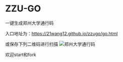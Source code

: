 # ZZU-GO
一键生成郑州大学通行码

入口地址为：https://21wang12.github.io/zzugo/go.html

或保存下列二维码进行扫描
![郑州大学通行码](https://user-images.githubusercontent.com/38482259/112741236-7e41e680-8fb6-11eb-8552-b5c3f9b29cab.png)

欢迎start和fork
